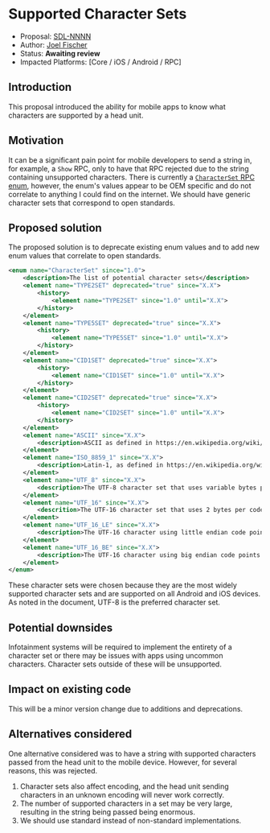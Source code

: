 # Supported Character Sets

* Proposal: [SDL-NNNN](NNNN-character-sets.md)
* Author: [Joel Fischer](https://github.com/joeljfischer)
* Status: **Awaiting review**
* Impacted Platforms: [Core / iOS / Android / RPC]

## Introduction

This proposal introduced the ability for mobile apps to know what characters are supported by a head unit.

## Motivation

It can be a significant pain point for mobile developers to send a string in, for example, a `Show` RPC, only to have that RPC rejected due to the string containing unsupported characters. There is currently a [`CharacterSet` RPC enum](https://github.com/smartdevicelink/rpc_spec#characterset), however, the enum's values appear to be OEM specific and do not correlate to anything I could find on the internet. We should have generic character sets that correspond to open standards.

## Proposed solution

The proposed solution is to deprecate existing enum values and to add new enum values that correlate to open standards.

```xml
<enum name="CharacterSet" since="1.0">
    <description>The list of potential character sets</description>
    <element name="TYPE2SET" deprecated="true" since="X.X">
        <history>
            <element name="TYPE2SET" since="1.0" until="X.X">
        </history>
    </element>
    <element name="TYPE5SET" deprecated="true" since="X.X">
        <history>
            <element name="TYPE5SET" since="1.0" until="X.X">
        </history>
    </element>
    <element name="CID1SET" deprecated="true" since="X.X">
        <history>
            <element name="CID1SET" since="1.0" until="X.X">
        </history>
    </element>
    <element name="CID2SET" deprecated="true" since="X.X">
        <history>
            <element name="CID2SET" since="1.0" until="X.X">
        </history>
    </element>
    <element name="ASCII" since="X.X">
        <description>ASCII as defined in https://en.wikipedia.org/wiki/ASCII as defined in codes 0-127. Non-printable characters such as tabs and back spaces are ignored.</description>
    </element>
    <element name="ISO_8859_1" since="X.X">
        <description>Latin-1, as defined in https://en.wikipedia.org/wiki/ISO/IEC_8859-1</description>
    </element>
    <element name="UTF_8" since="X.X">
        <description>The UTF-8 character set that uses variable bytes per code point. See https://en.wikipedia.org/wiki/UTF-8 for more details. This is the preferred character set.</description>
    </element>
    <element name="UTF_16" since="X.X">
        <descrition>The UTF-16 character set that uses 2 bytes per code point. See https://en.wikipedia.org/wiki/UTF-16 for more details.</description>
    </element>
    <element name="UTF_16_LE" since="X.X">
        <description>The UTF-16 character using little endian code points.</description>
    </element>
    <element name="UTF_16_BE" since="X.X">
        <description>The UTF-16 character using big endian code points.</description>
    </element>
</enum>
```

These character sets were chosen because they are the most widely supported character sets and are supported on all Android and iOS devices. As noted in the document, UTF-8 is the preferred character set.

## Potential downsides

Infotainment systems will be required to implement the entirety of a character set or there may be issues with apps using uncommon characters. Character sets outside of these will be unsupported.

## Impact on existing code

This will be a minor version change due to additions and deprecations.

## Alternatives considered

One alternative considered was to have a string with supported characters passed from the head unit to the mobile device. However, for several reasons, this was rejected.

1. Character sets also affect encoding, and the head unit sending characters in an unknown encoding will never work correctly.
2. The number of supported characters in a set may be very large, resulting in the string being passed being enormous.
3. We should use standard instead of non-standard implementations.